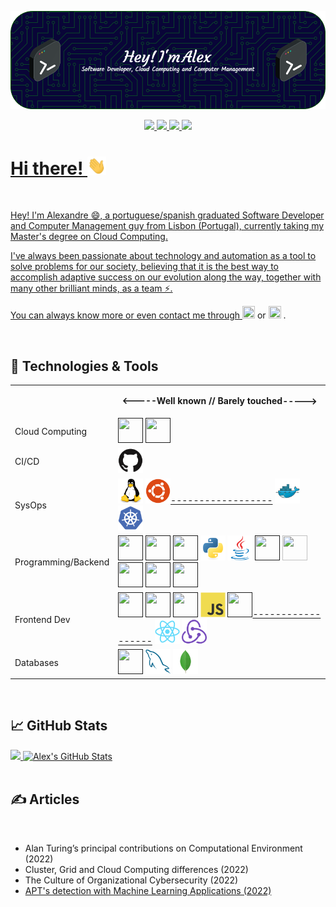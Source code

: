 [![Header](./github-header-image(2).png "Header")](https://alex4bastos4.pt/)


<p align="center">
    <a href="https://www.linkedin.com/in/alexandre-bastos-334b261b0/"><img src="https://img.shields.io/badge/LinkedIn-0077B5?style=for-the-badge&logo=linkedin&logoColor=white"/>
    <a href="mailto:xanecu@gmail.com" ><img src="https://img.shields.io/badge/Gmail-D14836?style=for-the-badge&logo=gmail&logoColor=white"/>
    <a href="https://www.alex4bastos4.pt" ><img src="https://img.shields.io/badge/website-000000?style=for-the-badge&logo=About.me&logoColor=white"/>
    <a href="discord://discordapp.com/users/xanecu#8864"><img src="https://img.shields.io/badge/Discord-5865F2?style=for-the-badge&logo=discord&logoColor=white"/>
</p>



# Hi there! <img src="https://raw.githubusercontent.com/xanecu/xanecu/master/wave.gif" width="30px">

<br/>

Hey! I'm Alexandre 😄, a portuguese/spanish graduated Software Developer and Computer Management guy from Lisbon (Portugal), currently taking my Master's degree on Cloud Computing. 

I've always been passionate about technology and automation as a tool to solve problems for our society, believing that it is the best way to accomplish adaptive success on our evolution along the way, together with many other brilliant minds, as a team ⚡.

You can always know more or even contact me through <a href="https://www.linkedin.com/in/alexandre-bastos-334b261b0/"><img src="https://cdn.jsdelivr.net/gh/devicons/devicon/icons/linkedin/linkedin-original.svg" width="20" height="20"/></a> or <a href="mailto:xanecu@gmail.com"><img src="https://www.vectorlogo.zone/logos/gmail/gmail-icon.svg" width="20" height="20"/></a> .

<br/>

## 🔧 Technologies & Tools

<table>
    <tr>
        <td>
        </td>
        <td>
            <p align="center">
                <b><-----Well known       //       Barely touched-----></b>
            </p>
        </td>
    </tr>
    <tr>
        <td>Cloud Computing</td>
        <td>
            <a href=""><img src="https://cdn.jsdelivr.net/gh/devicons/devicon/icons/amazonwebservices/amazonwebservices-original.svg" width="40" height="40"/></a>
            <a href=""><img src="https://cdn.jsdelivr.net/gh/devicons/devicon/icons/azure/azure-original.svg" width="40" height="40"/></a>
        </td>
    </tr>
    <tr>
        <td>CI/CD</td>
        <td>
            <a href=""><img src="https://github.com/devicons/devicon/blob/v2.13.0/icons/github/github-original.svg" width="40" height="40"/></a>
        </td>
    </tr>
    <tr>
        <td>SysOps</td>
        <td>
            <a href=""><img src="https://github.com/devicons/devicon/blob/v2.13.0/icons/linux/linux-original.svg" width="40" height="40"/></a>
            <a href=""><img src="https://github.com/devicons/devicon/blob/v2.13.0/icons/ubuntu/ubuntu-plain.svg" width="40" height="40"/>------------------</a>
            <a href=""><img src="https://github.com/devicons/devicon/blob/v2.13.0/icons/docker/docker-original.svg" width="40" height="40"/></a>
            <a href=""><img src="https://github.com/devicons/devicon/blob/v2.13.0/icons/kubernetes/kubernetes-plain.svg" width="40" height="40"/></a>
        </td>
    </tr>
    <tr>
        <td>Programming/Backend</td>
        <td>
            <a href=""><img src="https://cdn.jsdelivr.net/gh/devicons/devicon/icons/csharp/csharp-original.svg" width="40" height="40"/></a>
            <a href=""><img src="https://cdn.jsdelivr.net/gh/devicons/devicon/icons/dot-net/dot-net-original.svg" width="40" height="40"/></a>
            <a href=""><img src="https://cdn.jsdelivr.net/gh/devicons/devicon/icons/dotnetcore/dotnetcore-original.svg" width="40" height="40"/></a>
            <a href=""><img src="https://github.com/devicons/devicon/blob/v2.13.0/icons/python/python-original.svg" width="40" height="40"/></a>
            <a href=""><img src="https://github.com/devicons/devicon/blob/v2.13.0/icons/java/java-original.svg" width="40" height="40"/></a>
            <a href=""><img src="https://cdn.jsdelivr.net/gh/devicons/devicon/icons/swift/swift-original.svg" width="40" height="40"/></a>
            <a href="https://github.com/xanecu?tab=repositories&q=&type=&language=c%2B%2B&sort="><img src="https://cdn.jsdelivr.net/gh/devicons/devicon/icons/cplusplus/cplusplus-original.svg" width="40" height="40"/></a>
            <a href=""><img src="https://cdn.jsdelivr.net/gh/devicons/devicon/icons/c/c-original.svg" width="40" height="40"/></a>
            <a href=""><img src="https://cdn.jsdelivr.net/gh/devicons/devicon/icons/wordpress/wordpress-plain.svg" width="40" height="40"/></a>
            <a href=""><img src="https://cdn.jsdelivr.net/gh/devicons/devicon/icons/php/php-original.svg" width="40" height="40"/></a>
        </td>
    </tr>
    <tr>
        <td>Frontend Dev</td>
        <td>
            <a href=""><img src="https://cdn.jsdelivr.net/gh/devicons/devicon/icons/html5/html5-original.svg" width="40" height="40"/></a>
            <a href=""><img src="https://cdn.jsdelivr.net/gh/devicons/devicon/icons/css3/css3-original.svg" width="40" height="40"/></a>
            <a href=""><img src="https://cdn.jsdelivr.net/gh/devicons/devicon/icons/bootstrap/bootstrap-original.svg" width="40" height="40"/></a>
            <a href=""><img src="https://github.com/devicons/devicon/blob/v2.13.0/icons/javascript/javascript-original.svg" width="40" height="40"/></a>
            <a href=""><img src="https://cdn.jsdelivr.net/gh/devicons/devicon/icons/jquery/jquery-original.svg" width="40" height="40"/>------------------</a>
            <a href=""><img src="https://github.com/devicons/devicon/blob/v2.13.0/icons/react/react-original.svg" width="40" height="40"/></a>
            <a href=""><img src="https://github.com/devicons/devicon/blob/v2.13.0/icons/redux/redux-original.svg" width="40" height="40"/></a>
        </td>
    </tr>
    <tr>
        <td>Databases</td>
        <td>
            <a href=""><img src="https://cdn.jsdelivr.net/gh/devicons/devicon/icons/microsoftsqlserver/microsoftsqlserver-plain.svg" width="40" height="40"/></a>
            <a href=""><img src="https://github.com/devicons/devicon/blob/v2.13.0/icons/mysql/mysql-original.svg" width="40" height="40"/></a>
            <a href=""><img src="https://github.com/devicons/devicon/blob/v2.13.0/icons/mongodb/mongodb-original.svg" width="40" height="40"/></a>
        </td>
    </tr>
    
</table>


<br />

## 📈 GitHub Stats

 <a href="https://github.com/xanecu/xanecu">
  <img src="https://github-readme-stats.vercel.app/api/top-langs/?username=xanecu&theme=dark" />
</a>       
 

<a href="https://github.com/xanecu/xanecu">
  <img src="https://github-readme-stats-git-masterrstaa-rickstaa.vercel.app/api?username=xanecu&theme=dark" alt="Alex's GitHub Stats" />
</a>

        
<br />  
<br />   

## ✍ Articles

<br />

* Alan Turing’s principal contributions on Computational Environment (2022)
* Cluster, Grid and Cloud Computing differences (2022)
* The Culture of Organizational Cybersecurity (2022)
* <a href="https://raw.githubusercontent.com/xanecu/xanecu/master/APT's%20detection%20with%20Machine%20Learning%20Applications%20(2022).pdf">APT's detection with Machine Learning Applications (2022) </a>
        
<!--
**xanecu/xanecu** is a ✨ _special_ ✨ repository because its `README.md` (this file) appears on your GitHub profile.

Here are some ideas to get you started:

- 🔭 I’m currently working on ...
- 🌱 I’m currently learning ...
- 👯 I’m looking to collaborate on ...
- 🤔 I’m looking for help with ...
- 💬 Ask me about ...
- 📫 How to reach me: ...
- 😄 Pronouns: ...
- ⚡ Fun fact: ...
-->
